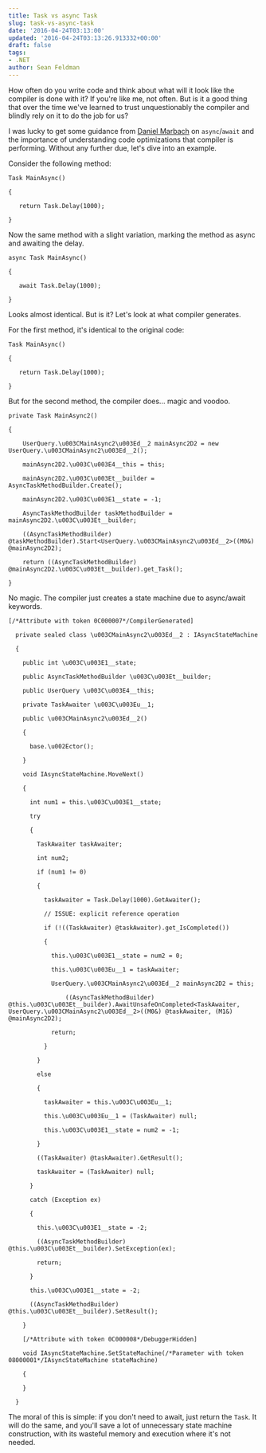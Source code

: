 ```yaml
---
title: Task vs async Task
slug: task-vs-async-task
date: '2016-04-24T03:13:00'
updated: '2016-04-24T03:13:26.913332+00:00'
draft: false
tags:
- .NET
author: Sean Feldman
---
```

How often do you write code and think about what will it look like the compiler is done with it? If you're like me, not often. But is it a good thing that over the time we've learned to trust unquestionably the compiler and blindly rely on it to do the job for us? 

I was lucky to get some guidance from [Daniel Marbach][1] on `async`/`await` and the importance of understanding code optimizations that compiler is performing. Without any further due, let's dive into an example.

Consider the following method:

```
Task MainAsync()
{
   return Task.Delay(1000);
}
```

Now the same method with a slight variation, marking the method as async and awaiting the delay.

```
async Task MainAsync()
{
   await Task.Delay(1000);
}
```

Looks almost identical. But is it? Let's look at what compiler generates.

For the first method, it's identical to the original code:

```
Task MainAsync()
{
   return Task.Delay(1000);
}
```

But for the second method, the compiler does... magic and voodoo.

```
private Task MainAsync2()
{
	UserQuery.\u003CMainAsync2\u003Ed__2 mainAsync2D2 = new UserQuery.\u003CMainAsync2\u003Ed__2();
	mainAsync2D2.\u003C\u003E4__this = this;
	mainAsync2D2.\u003C\u003Et__builder = AsyncTaskMethodBuilder.Create();
	mainAsync2D2.\u003C\u003E1__state = -1;
	AsyncTaskMethodBuilder taskMethodBuilder = mainAsync2D2.\u003C\u003Et__builder;
	((AsyncTaskMethodBuilder) @taskMethodBuilder).Start<UserQuery.\u003CMainAsync2\u003Ed__2>((M0&) @mainAsync2D2);
	return ((AsyncTaskMethodBuilder) @mainAsync2D2.\u003C\u003Et__builder).get_Task();
}
```

No magic. The compiler just creates a state machine due to async/await keywords. 
 

```
[/*Attribute with token 0C000007*/CompilerGenerated]
  private sealed class \u003CMainAsync2\u003Ed__2 : IAsyncStateMachine
  {
	public int \u003C\u003E1__state;
	public AsyncTaskMethodBuilder \u003C\u003Et__builder;
	public UserQuery \u003C\u003E4__this;
	private TaskAwaiter \u003C\u003Eu__1;
	public \u003CMainAsync2\u003Ed__2()
	{
	  base.\u002Ector();
	}
	void IAsyncStateMachine.MoveNext()
	{
	  int num1 = this.\u003C\u003E1__state;
	  try
	  {
		TaskAwaiter taskAwaiter;
		int num2;
		if (num1 != 0)
		{
		  taskAwaiter = Task.Delay(1000).GetAwaiter();
		  // ISSUE: explicit reference operation
		  if (!((TaskAwaiter) @taskAwaiter).get_IsCompleted())
		  {
			this.\u003C\u003E1__state = num2 = 0;
			this.\u003C\u003Eu__1 = taskAwaiter;
			UserQuery.\u003CMainAsync2\u003Ed__2 mainAsync2D2 = this;
				((AsyncTaskMethodBuilder) @this.\u003C\u003Et__builder).AwaitUnsafeOnCompleted<TaskAwaiter, UserQuery.\u003CMainAsync2\u003Ed__2>((M0&) @taskAwaiter, (M1&) @mainAsync2D2);
			return;
		  }
		}
		else
		{
		  taskAwaiter = this.\u003C\u003Eu__1;
		  this.\u003C\u003Eu__1 = (TaskAwaiter) null;
		  this.\u003C\u003E1__state = num2 = -1;
		}
		((TaskAwaiter) @taskAwaiter).GetResult();
		taskAwaiter = (TaskAwaiter) null;
	  }
	  catch (Exception ex)
	  {
		this.\u003C\u003E1__state = -2;
		((AsyncTaskMethodBuilder) @this.\u003C\u003Et__builder).SetException(ex);
		return;
	  }
	  this.\u003C\u003E1__state = -2;
	  ((AsyncTaskMethodBuilder) @this.\u003C\u003Et__builder).SetResult();
	}
	[/*Attribute with token 0C000008*/DebuggerHidden]
	void IAsyncStateMachine.SetStateMachine(/*Parameter with token 08000001*/IAsyncStateMachine stateMachine)
	{
	}
  }
```

The moral of this is simple: if you don't need to await, just return the `Task`. It will do the same, and you'll save a lot of unnecessary state machine construction, with its wasteful memory and execution where it's not needed.


[1]: http://www.planetgeek.ch/author/danielmarbach/

